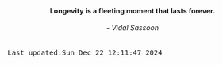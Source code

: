 
<div align="center"><b><span>Longevity is a fleeting moment that lasts forever.</span></b><br><br><i> - Vidal Sassoon</i></div>
<br><br><kbd>Last updated:Sun Dec 22 12:11:47 2024</kbd>